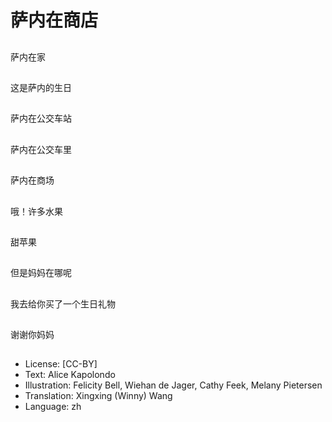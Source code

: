 # 萨内在商店

##
萨内在家

##
这是萨内的生日

##
萨内在公交车站

##
萨内在公交车里

##
萨内在商场

##
哦！许多水果

##
甜苹果

##
但是妈妈在哪呢

##
我去给你买了一个生日礼物

##
谢谢你妈妈

##
* License: [CC-BY]
* Text: Alice Kapolondo
* Illustration: Felicity Bell, Wiehan de Jager, Cathy Feek, Melany Pietersen
* Translation: Xingxing (Winny) Wang
* Language: zh
